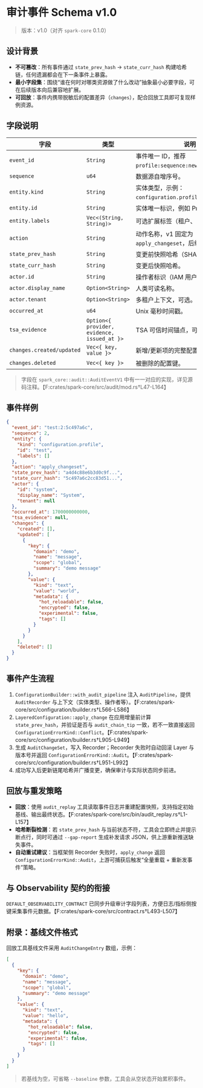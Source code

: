 # 审计事件 Schema v1.0

> 版本：v1.0（对齐 `spark-core` 0.1.0）

## 设计背景

- **不可篡改**：所有事件通过 `state_prev_hash` → `state_curr_hash` 构建哈希链，任何遗漏都会在下一条事件上暴露。
- **最小字段集**：围绕“谁在何时对哪类资源做了什么改动”抽象最小必要字段，可在后续版本向后兼容地扩展。
- **可回放**：事件内携带脱敏后的配置差异（`changes`），配合回放工具即可复现样例资源。

## 字段说明

| 字段 | 类型 | 说明 |
| ---- | ---- | ---- |
| `event_id` | `String` | 事件唯一 ID，推荐 `profile:sequence:new_version_hash`。 |
| `sequence` | `u64` | 数据源自增序号。 |
| `entity.kind` | `String` | 实体类型，示例：`configuration.profile`。 |
| `entity.id` | `String` | 实体唯一标识，例如 ProfileId。 |
| `entity.labels` | `Vec<(String, String)>` | 可选扩展标签（租户、区域等）。 |
| `action` | `String` | 动作名称，v1 固定为 `apply_changeset`，后续可扩展。 |
| `state_prev_hash` | `String` | 变更前快照哈希（SHA-256 Hex）。 |
| `state_curr_hash` | `String` | 变更后快照哈希。 |
| `actor.id` | `String` | 操作者标识（IAM 用户、服务账号等）。 |
| `actor.display_name` | `Option<String>` | 人类可读名称。 |
| `actor.tenant` | `Option<String>` | 多租户上下文，可选。 |
| `occurred_at` | `u64` | Unix 毫秒时间戳。 |
| `tsa_evidence` | `Option<{ provider, evidence, issued_at }>` | TSA 可信时间锚点，可选。 |
| `changes.created/updated` | `Vec<{ key, value }>` | 新增/更新项的完整配置（包含元数据）。 |
| `changes.deleted` | `Vec<{ key }>` | 被删除的配置键。 |

> 字段在 `spark_core::audit::AuditEventV1` 中有一一对应的实现，详见源码注释。【F:crates/spark-core/src/audit/mod.rs†L47-L164】

## 事件样例

```json
{
  "event_id": "test:2:5c497a6c",
  "sequence": 2,
  "entity": {
    "kind": "configuration.profile",
    "id": "test",
    "labels": []
  },
  "action": "apply_changeset",
  "state_prev_hash": "a4d4c88e6b3d0c9f...",
  "state_curr_hash": "5c497a6c2cc83d51...",
  "actor": {
    "id": "system",
    "display_name": "System",
    "tenant": null
  },
  "occurred_at": 1700000000000,
  "tsa_evidence": null,
  "changes": {
    "created": [],
    "updated": [
      {
        "key": {
          "domain": "demo",
          "name": "message",
          "scope": "global",
          "summary": "demo message"
        },
        "value": {
          "kind": "text",
          "value": "world",
          "metadata": {
            "hot_reloadable": false,
            "encrypted": false,
            "experimental": false,
            "tags": []
          }
        }
      }
    ],
    "deleted": []
  }
}
```

## 事件产生流程

1. `ConfigurationBuilder::with_audit_pipeline` 注入 `AuditPipeline`，提供 `AuditRecorder` 与上下文（实体类型、操作者等）。【F:crates/spark-core/src/configuration/builder.rs†L566-L586】
2. `LayeredConfiguration::apply_change` 在应用增量前计算 `state_prev_hash`，并验证是否与 `audit_chain_tip` 一致，若不一致直接返回 `ConfigurationErrorKind::Conflict`。【F:crates/spark-core/src/configuration/builder.rs†L905-L949】
3. 生成 `AuditChangeSet`，写入 Recorder；Recorder 失败时自动回滚 Layer 与版本号并返回 `ConfigurationErrorKind::Audit`。【F:crates/spark-core/src/configuration/builder.rs†L951-L992】
4. 成功写入后更新链尾哈希并广播变更，确保审计与实际状态同步前进。 

## 回放与重发策略

- **回放**：使用 `audit_replay` 工具读取事件日志并重建配置快照，支持指定初始基线、输出最终状态。【F:crates/spark-core/src/bin/audit_replay.rs†L1-L157】
- **哈希断裂检测**：若 `state_prev_hash` 与当前状态不符，工具会立即终止并提示断点行，同时可通过 `--gap-report` 生成补发请求 JSON，供上游重新推送缺失事件。
- **自动重试建议**：当框架侧 Recorder 失败时，`apply_change` 返回 `ConfigurationErrorKind::Audit`，上游可捕获后触发“全量重载 + 重新发事件”策略。

## 与 Observability 契约的衔接

`DEFAULT_OBSERVABILITY_CONTRACT` 已同步升级审计字段列表，方便日志/指标侧按键采集事件元数据。【F:crates/spark-core/src/contract.rs†L493-L507】

## 附录：基线文件格式

回放工具基线文件采用 `AuditChangeEntry` 数组，示例：

```json
[
  {
    "key": {
      "domain": "demo",
      "name": "message",
      "scope": "global",
      "summary": "demo message"
    },
    "value": {
      "kind": "text",
      "value": "hello",
      "metadata": {
        "hot_reloadable": false,
        "encrypted": false,
        "experimental": false,
        "tags": []
      }
    }
  }
]
```

> 若基线为空，可省略 `--baseline` 参数，工具会从空状态开始累积事件。
